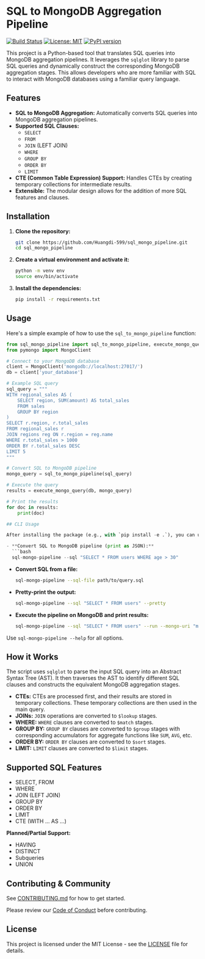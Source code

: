 # SQL to MongoDB Aggregation Pipeline

[![Build Status](https://github.com/Huangdi-599/sql_mongo_pipeline/actions/workflows/ci.yml/badge.svg)](https://github.com/Huangdi-599/sql_mongo_pipeline/actions)
[![License: MIT](https://img.shields.io/badge/License-MIT-yellow.svg)](LICENSE)
[![PyPI version](https://badge.fury.io/py/sql-mongo-pipeline.svg)](https://badge.fury.io/py/sql-mongo-pipeline)

This project is a Python-based tool that translates SQL queries into MongoDB aggregation pipelines. It leverages the `sqlglot` library to parse SQL queries and dynamically construct the corresponding MongoDB aggregation stages. This allows developers who are more familiar with SQL to interact with MongoDB databases using a familiar query language.

## Features

- **SQL to MongoDB Aggregation:** Automatically converts SQL queries into MongoDB aggregation pipelines.
- **Supported SQL Clauses:**
    - `SELECT`
    - `FROM`
    - `JOIN` (LEFT JOIN)
    - `WHERE`
    - `GROUP BY`
    - `ORDER BY`
    - `LIMIT`
- **CTE (Common Table Expression) Support:** Handles CTEs by creating temporary collections for intermediate results.
- **Extensible:** The modular design allows for the addition of more SQL features and clauses.

## Installation

1.  **Clone the repository:**
    ```bash
    git clone https://github.com/Huangdi-599/sql_mongo_pipeline.git
    cd sql_mongo_pipeline
    ```

2.  **Create a virtual environment and activate it:**
    ```bash
    python -m venv env
    source env/bin/activate
    ```

3.  **Install the dependencies:**
    ```bash
    pip install -r requirements.txt
    ```

## Usage

Here's a simple example of how to use the `sql_to_mongo_pipeline` function:

```python
from sql_mongo_pipeline import sql_to_mongo_pipeline, execute_mongo_query
from pymongo import MongoClient

# Connect to your MongoDB database
client = MongoClient('mongodb://localhost:27017/')
db = client['your_database']

# Example SQL query
sql_query = """
WITH regional_sales AS (
    SELECT region, SUM(amount) AS total_sales
    FROM sales
    GROUP BY region
)
SELECT r.region, r.total_sales
FROM regional_sales r
JOIN regions reg ON r.region = reg.name
WHERE r.total_sales > 1000
ORDER BY r.total_sales DESC
LIMIT 5
"""

# Convert SQL to MongoDB pipeline
mongo_query = sql_to_mongo_pipeline(sql_query)

# Execute the query
results = execute_mongo_query(db, mongo_query)

# Print the results
for doc in results:
    print(doc)

## CLI Usage

After installing the package (e.g., with `pip install -e .`), you can use the `sql-mongo-pipeline` command-line tool:

- **Convert SQL to MongoDB pipeline (print as JSON):**
  ```bash
  sql-mongo-pipeline --sql "SELECT * FROM users WHERE age > 30"
  ```

- **Convert SQL from a file:**
  ```bash
  sql-mongo-pipeline --sql-file path/to/query.sql
  ```

- **Pretty-print the output:**
  ```bash
  sql-mongo-pipeline --sql "SELECT * FROM users" --pretty
  ```

- **Execute the pipeline on MongoDB and print results:**
  ```bash
  sql-mongo-pipeline --sql "SELECT * FROM users" --run --mongo-uri "mongodb://localhost:27017/" --mongo-db test_db
  ```

Use `sql-mongo-pipeline --help` for all options.

## How it Works

The script uses `sqlglot` to parse the input SQL query into an Abstract Syntax Tree (AST). It then traverses the AST to identify different SQL clauses and constructs the equivalent MongoDB aggregation stages.

- **CTEs:** CTEs are processed first, and their results are stored in temporary collections. These temporary collections are then used in the main query.
- **JOINs:** `JOIN` operations are converted to `$lookup` stages.
- **WHERE:** `WHERE` clauses are converted to `$match` stages.
- **GROUP BY:** `GROUP BY` clauses are converted to `$group` stages with corresponding accumulators for aggregate functions like `SUM`, `AVG`, etc.
- **ORDER BY:** `ORDER BY` clauses are converted to `$sort` stages.
- **LIMIT:** `LIMIT` clauses are converted to `$limit` stages.

## Supported SQL Features
- SELECT, FROM
- WHERE
- JOIN (LEFT JOIN)
- GROUP BY
- ORDER BY
- LIMIT
- CTE (WITH ... AS ...)

**Planned/Partial Support:**
- HAVING
- DISTINCT
- Subqueries
- UNION

## Contributing & Community

See [CONTRIBUTING.md](CONTRIBUTING.md) for how to get started.

Please review our [Code of Conduct](CODE_OF_CONDUCT.md) before contributing.

## License

This project is licensed under the MIT License - see the [LICENSE](LICENSE) file for details. 
